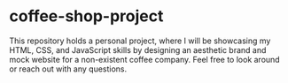 # coffee-shop-project
This repository holds a personal project, where I will be showcasing my HTML, CSS, and JavaScript skills by designing an aesthetic brand and mock website for a non-existent coffee company. Feel free to look around or reach out with any questions.
